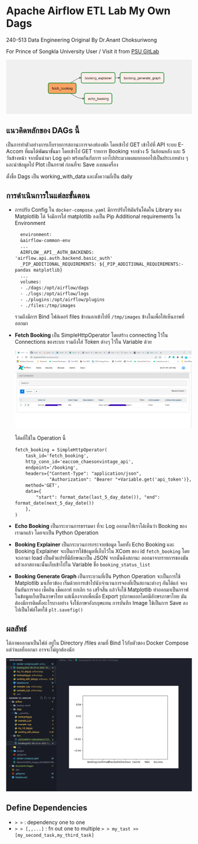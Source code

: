 # Apache Airflow ETL Lab My Own Dags

240-513 Data Engineering
Original By Dr.Anant Choksuriwong

For Prince of Songkla University User / Visit it from [PSU GitLab](https://gitlab.psu.ac.th/6510120026/dataeng-etl-airflow)

![My DAGs](document-images/2.png)

## แนวคิดหลักของ DAGs นี้

เป็นการทำตัวอย่างการเก็บรายการสถานะการจองห้องพัก โดยเข้าไป GET เข้าไปที่ API ระบบ E-Accom ที่ผมได้พัฒนาขั้นมา โดยเข้าไป GET รายการ Booking จากช่วง 5 วันย้อนหลัง และ 5 วันข้างหน้า จากนั้นนำมา Log ดูค่า พร้อมกันกับการ เอาไปประมวลผลแยกออกไปเป็นประเภทต่าง ๆ และนำข้อมูลไป Plot เป็นกราฟ ก่อนที่จะ Save ลงบนเครื่อง

ตั้งชื่อ Dags เป็น working_with_data และตั้งความถี่เป็น daily

## การดำเนินการในแต่ละขั้นตอน

- การปรับ Config ใน `docker-compose.yaml`
  มีการปรับให้มันรันโค้ดใน Library ของ Matplotlib ได้ จึงมีการใส่ matplotlib ลงเป็น Pip Additional requirements ใน Environment

  ```
    environment:
    &airflow-common-env
    ...
    AIRFLOW__API__AUTH_BACKENDS: 'airflow.api.auth.backend.basic_auth'
    _PIP_ADDITIONAL_REQUIREMENTS: ${_PIP_ADDITIONAL_REQUIREMENTS:- pandas matplotlib}
    ...
    volumes:
    - ./dags:/opt/airflow/dags
    - ./logs:/opt/airflow/logs
    - ./plugins:/opt/airflow/plugins
    - ./files:/tmp/images

  ```

  รวมถึงมีการ Bind โฟล์เดอร์ files ข้างนอกเข้าไปที่ `/tmp/images` ข้างในเพื่อให้เห็นภาพที่ออกมา

- **Fetch Booking** เป็น SimpleHttpOperator โดยสร้าง connecting ไว้ใน Connections ของระบบ รวมถึงใส่ Token ต่างๆ ไว้ใน Variable ด้วย

  ![Fetch API Image](document-images/1.png)

  โค้ดที่ใช้ใน Operation นี้

  ```
  fetch_booking = SimpleHttpOperator(
      task_id='fetch_booking',
      http_conn_id='eaccom_chaesonvintage_api',
      endpoint='/booking',
      headers={"Content-Type": "application/json",
               "Authorization": "Bearer "+Variable.get('api_token')},
      method='GET',
      data={
          "start": format_date(last_5_day_date()), "end": format_date(next_5_day_date())
      },
  )
  ```

- **Echo Booking** เป็นกระบวนการธรรมดา ที่จะ Log ออกมาให้เราได้เห็นว่า Booking ของเรามาแล้ว โดยจะเป็น Python Operation

- **Booking Explainer** เป็นกระบวนการกระจายข้อมูล โดยทั้ง Echo Booking และ Booking Explainer จะเป็นการใช้ข้อมูลที่เก็บไว้ใน XCom ของ id `fetch_booking` โดยจะเอามา load เป็นตัวแปรที่มีลักษณะเป็น JSON จากนั้นดึงสถานะ ออกมาจากรายการของมัน แล้วเอาสถานะนั้นเก็บเข้าไปใน Variable ชื่อ `booking_status_list`

- **Booking Generate Graph** เป็นกระบวนที่เป็น Python Operation จะเป็นการใช้ Matplotlib มาเกี่ยวข้อง เริ่มด้วยการเข้าไปนับจำนวนการจองที่เป็นสถานะต่างๆ อันได้แก่ จอง ยืนยันการจอง เช็คอิน เช็คเอาท์ ยกเลิก รอ เสร็จสิ้น แล้วจึงใช้ Matplotlib ทำออกมาเป็นกราฟ ในข้อมูลเก็บเป็นภาษาไทย แต่เนื่องจากเพื่อเมื่อ Export รูปภาพออกโดยมีอักษรภาษาไทย มันต้องมีการติดตั้งอะไรบางอย่าง จึงใช้ภาษาอังกฤษแทน การบันทึก Image ใช้เป็นการ Save ลงไปเป็นไฟล์โดยใช้ `plt.savefig()`

## ผลลัพธ์

ได้ภาพออกมาเป็นไฟล์ อยู่ใน Directory /files ตามที่ Bind ไว้กับตัวของ Docker Compose แต่ว่าผลที่ออกมา อาจจะไม่ถูกต้องนัก

![Result Image](document-images/3.png)

## Define Dependencies

- `> >` : dependency one to one
- `> > [,,...]` : fn out one to multiple
  `> > my_tast >> [my_second_task,my_third_task]`
